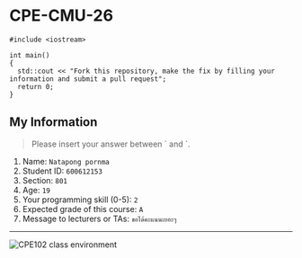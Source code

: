 # CPE-CMU-26
>
```
#include <iostream>

int main()
{
  std::cout << "Fork this repository, make the fix by filling your information and submit a pull request";
  return 0;
}
```

## My Information
> Please insert your answer between \` and \`.

1. Name: `Natapong pornma`
2. Student ID: `600612153`
3. Section: `801`
4. Age: `19`
5. Your programming skill (0-5): `2`
6. Expected grade of this course: `A`
7. Message to lecturers or TAs: `ขอได้คะแนนเยอะๆ`

---
![CPE102 class environment](https://github.com/tmwatchanan/CPE-CMU-26/raw/master/cpe102_class_envi.jpg)

